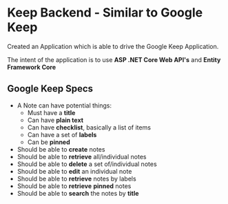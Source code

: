 # Keep Backend - Similar to Google Keep

Created an Application which is able to drive the Google Keep Application.

The intent of the application is to use **ASP .NET Core Web API's** and **Entity Framework Core** 

## Google Keep Specs
- A Note can have potential things:
  - Must have a **title**
  - Can have **plain text**
  - Can have **checklist**, basically a list of items
  - Can have a set of **labels**
  - Can be **pinned**
- Should be able to **create** notes
- Should be able to **retrieve** all/individual notes
- Should be able to **delete** a set of/individual notes
- Should be able to **edit** an individual note
- Should be able to **retrieve** notes by labels
- Should be able to **retrieve** **pinned** notes
- Should be able to **search** the notes by **title**
